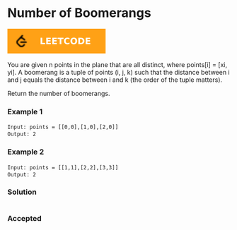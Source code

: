 # Number of Boomerangs

[![Problem Link](../assets/lc.svg)](https://leetcode.com/problems/number-of-boomerangs/)

You are given n points in the plane that are all distinct, where points[i] = [xi, yi]. A boomerang is a tuple of points (i, j, k) such that the distance between i and j equals the distance between i and k (the order of the tuple matters).

Return the number of boomerangs.

### Example 1
```
Input: points = [[0,0],[1,0],[2,0]]
Output: 2
```

### Example 2
```
Input: points = [[1,1],[2,2],[3,3]]
Output: 2
```

### Solution
```cpp

```

### Accepted
